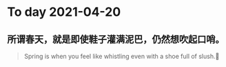 
# To day 2021-04-20


## 所谓春天，就是即使鞋子灌满泥巴，仍然想吹起口哨。
> Spring is when you feel like whistling even with a shoe full of slush.

    